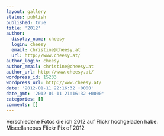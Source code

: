 ```yaml
---
layout: gallery
status: publish
published: true
title: '2012'
author:
  display_name: cheesy
  login: cheesy
  email: christine@cheesy.at
  url: http://www.cheesy.at/
author_login: cheesy
author_email: christine@cheesy.at
author_url: http://www.cheesy.at/
wordpress_id: 15233
wordpress_url: http://www.cheesy.at/
date: '2012-01-11 22:16:32 +0000'
date_gmt: '2012-01-11 21:16:32 +0000'
categories: []
comments: []
---
```

<!--:de-->Verschiedene Fotos die ich 2012 auf Flickr hochgeladen habe.
<!--:--><!--:en-->Miscellaneous Flickr Pix of 2012
<!--:-->
